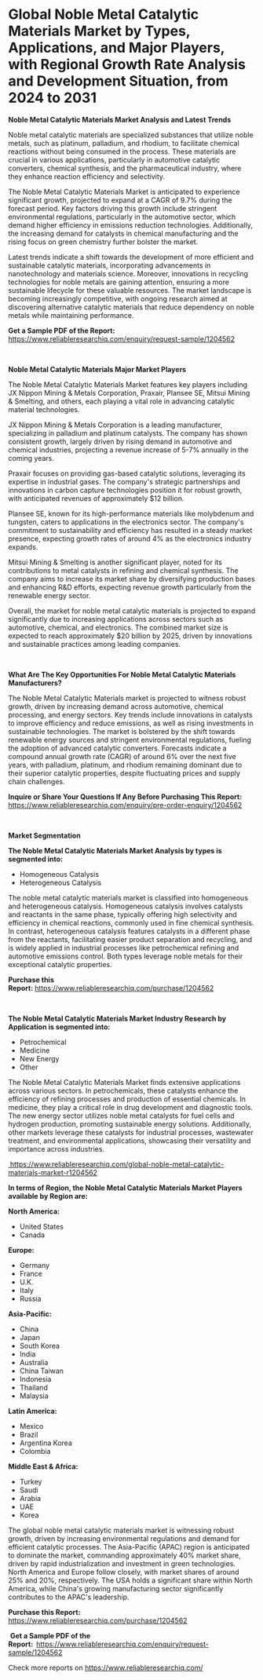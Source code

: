 <p><h1>Global Noble Metal Catalytic Materials Market by Types, Applications, and Major Players, with Regional Growth Rate Analysis and Development Situation, from 2024 to 2031</h1></p><p><strong>Noble Metal Catalytic Materials Market Analysis and Latest Trends</strong></p>
<p><p>Noble metal catalytic materials are specialized substances that utilize noble metals, such as platinum, palladium, and rhodium, to facilitate chemical reactions without being consumed in the process. These materials are crucial in various applications, particularly in automotive catalytic converters, chemical synthesis, and the pharmaceutical industry, where they enhance reaction efficiency and selectivity.</p><p>The Noble Metal Catalytic Materials Market is anticipated to experience significant growth, projected to expand at a CAGR of 9.7% during the forecast period. Key factors driving this growth include stringent environmental regulations, particularly in the automotive sector, which demand higher efficiency in emissions reduction technologies. Additionally, the increasing demand for catalysts in chemical manufacturing and the rising focus on green chemistry further bolster the market.</p><p>Latest trends indicate a shift towards the development of more efficient and sustainable catalytic materials, incorporating advancements in nanotechnology and materials science. Moreover, innovations in recycling technologies for noble metals are gaining attention, ensuring a more sustainable lifecycle for these valuable resources. The market landscape is becoming increasingly competitive, with ongoing research aimed at discovering alternative catalytic materials that reduce dependency on noble metals while maintaining performance.</p></p>
<p><strong>Get a Sample PDF of the Report:&nbsp;</strong> <a href="https://www.reliableresearchiq.com/enquiry/request-sample/1204562?utm_campaign=1129&utm_medium=2&utm_source=Github&utm_content=ia&utm_term=31122024&utm_id=noble-metal-catalytic-materials">https://www.reliableresearchiq.com/enquiry/request-sample/1204562</a></p>
<p>&nbsp;</p>
<p><strong>Noble Metal Catalytic Materials Major Market Players</strong></p>
<p><p>The Noble Metal Catalytic Materials Market features key players including JX Nippon Mining & Metals Corporation, Praxair, Plansee SE, Mitsui Mining & Smelting, and others, each playing a vital role in advancing catalytic material technologies.</p><p>JX Nippon Mining & Metals Corporation is a leading manufacturer, specializing in palladium and platinum catalysts. The company has shown consistent growth, largely driven by rising demand in automotive and chemical industries, projecting a revenue increase of 5-7% annually in the coming years.</p><p>Praxair focuses on providing gas-based catalytic solutions, leveraging its expertise in industrial gases. The company's strategic partnerships and innovations in carbon capture technologies position it for robust growth, with anticipated revenues of approximately $12 billion.</p><p>Plansee SE, known for its high-performance materials like molybdenum and tungsten, caters to applications in the electronics sector. The company's commitment to sustainability and efficiency has resulted in a steady market presence, expecting growth rates of around 4% as the electronics industry expands.</p><p>Mitsui Mining & Smelting is another significant player, noted for its contributions to metal catalysts in refining and chemical synthesis. The company aims to increase its market share by diversifying production bases and enhancing R&D efforts, expecting revenue growth particularly from the renewable energy sector.</p><p>Overall, the market for noble metal catalytic materials is projected to expand significantly due to increasing applications across sectors such as automotive, chemical, and electronics. The combined market size is expected to reach approximately $20 billion by 2025, driven by innovations and sustainable practices among leading companies.</p></p>
<p>&nbsp;</p>
<p><strong>What Are The Key Opportunities For Noble Metal Catalytic Materials Manufacturers?</strong></p>
<p><p>The Noble Metal Catalytic Materials market is projected to witness robust growth, driven by increasing demand across automotive, chemical processing, and energy sectors. Key trends include innovations in catalysts to improve efficiency and reduce emissions, as well as rising investments in sustainable technologies. The market is bolstered by the shift towards renewable energy sources and stringent environmental regulations, fueling the adoption of advanced catalytic converters. Forecasts indicate a compound annual growth rate (CAGR) of around 6% over the next five years, with palladium, platinum, and rhodium remaining dominant due to their superior catalytic properties, despite fluctuating prices and supply chain challenges.</p></p>
<p><strong>Inquire or Share Your Questions If Any Before Purchasing This Report:</strong> <a href="https://www.reliableresearchiq.com/enquiry/pre-order-enquiry/1204562?utm_campaign=1129&utm_medium=2&utm_source=Github&utm_content=ia&utm_term=31122024&utm_id=noble-metal-catalytic-materials">https://www.reliableresearchiq.com/enquiry/pre-order-enquiry/1204562</a></p>
<p>&nbsp;</p>
<p><strong>Market Segmentation</strong></p>
<p><strong>The Noble Metal Catalytic Materials Market Analysis by types is segmented into:</strong></p>
<p><ul><li>Homogeneous Catalysis</li><li>Heterogeneous Catalysis</li></ul></p>
<p><p>The noble metal catalytic materials market is classified into homogeneous and heterogeneous catalysis. Homogeneous catalysis involves catalysts and reactants in the same phase, typically offering high selectivity and efficiency in chemical reactions, commonly used in fine chemical synthesis. In contrast, heterogeneous catalysis features catalysts in a different phase from the reactants, facilitating easier product separation and recycling, and is widely applied in industrial processes like petrochemical refining and automotive emissions control. Both types leverage noble metals for their exceptional catalytic properties.</p></p>
<p><strong>Purchase this Report:&nbsp;</strong><a href="https://www.reliableresearchiq.com/purchase/1204562?utm_campaign=1129&utm_medium=2&utm_source=Github&utm_content=ia&utm_term=31122024&utm_id=noble-metal-catalytic-materials">https://www.reliableresearchiq.com/purchase/1204562</a></p>
<p>&nbsp;</p>
<p><strong>The Noble Metal Catalytic Materials Market Industry Research by Application is segmented into:</strong></p>
<p><ul><li>Petrochemical</li><li>Medicine</li><li>New Energy</li><li>Other</li></ul></p>
<p><p>The Noble Metal Catalytic Materials Market finds extensive applications across various sectors. In petrochemicals, these catalysts enhance the efficiency of refining processes and production of essential chemicals. In medicine, they play a critical role in drug development and diagnostic tools. The new energy sector utilizes noble metal catalysts for fuel cells and hydrogen production, promoting sustainable energy solutions. Additionally, other markets leverage these catalysts for industrial processes, wastewater treatment, and environmental applications, showcasing their versatility and importance across industries.</p></p>
<p><a href="https://www.reliableresearchiq.com/global-noble-metal-catalytic-materials-market-r1204562?utm_campaign=1129&utm_medium=2&utm_source=Github&utm_content=ia&utm_term=31122024&utm_id=noble-metal-catalytic-materials">&nbsp;https://www.reliableresearchiq.com/global-noble-metal-catalytic-materials-market-r1204562</a></p>
<p><strong>In terms of Region, the Noble Metal Catalytic Materials Market Players available by Region are:</strong></p>
<p>
    <p> <strong> North America: </strong>
        <ul>
            <li>United States</li>
            <li>Canada</li>
        </ul>
        </p> 
    <p> <strong> Europe: </strong>
        <ul>
            <li>Germany</li>
            <li>France</li>
            <li>U.K.</li>
            <li>Italy</li>
            <li>Russia</li>
        </ul>
        </p> 
    <p> <strong> Asia-Pacific: </strong>
        <ul>
            <li>China</li>
            <li>Japan</li>
            <li>South Korea</li>
            <li>India</li>
            <li>Australia</li>
            <li>China Taiwan</li>
            <li>Indonesia</li>
            <li>Thailand</li>
            <li>Malaysia</li>
        </ul>
        </p> 
    <p> <strong> Latin America: </strong>
        <ul>
            <li>Mexico</li>
            <li>Brazil</li>
            <li>Argentina Korea</li>
            <li>Colombia</li>
        </ul>
        </p> 
    <p> <strong> Middle East & Africa: </strong>
        <ul>
            <li>Turkey</li>
            <li>Saudi</li>
            <li>Arabia</li>
            <li>UAE</li>
            <li>Korea</li>
        </ul>
    </p>
    </p>
<p><p>The global noble metal catalytic materials market is witnessing robust growth, driven by increasing environmental regulations and demand for efficient catalytic processes. The Asia-Pacific (APAC) region is anticipated to dominate the market, commanding approximately 40% market share, driven by rapid industrialization and investment in green technologies. North America and Europe follow closely, with market shares of around 25% and 20%, respectively. The USA holds a significant share within North America, while China's growing manufacturing sector significantly contributes to the APAC's leadership.</p></p>
<p><strong>Purchase this Report: </strong><a href="https://www.reliableresearchiq.com/purchase/1204562?utm_campaign=1129&utm_medium=2&utm_source=Github&utm_content=ia&utm_term=31122024&utm_id=noble-metal-catalytic-materials">https://www.reliableresearchiq.com/purchase/1204562</a></p>
<p>&nbsp;<strong>Get a Sample PDF of the Report:&nbsp;&nbsp;</strong><a href="https://www.reliableresearchiq.com/enquiry/request-sample/1204562?utm_campaign=1129&utm_medium=2&utm_source=Github&utm_content=ia&utm_term=31122024&utm_id=noble-metal-catalytic-materials">https://www.reliableresearchiq.com/enquiry/request-sample/1204562</a></p>
<p><strong></strong></p>
<p>Check more reports on <a href="https://www.reliableresearchiq.com/?utm_campaign=1129&utm_medium=2&utm_source=Github&utm_content=ia&utm_term=31122024&utm_id=noble-metal-catalytic-materials">https://www.reliableresearchiq.com/</a></p>